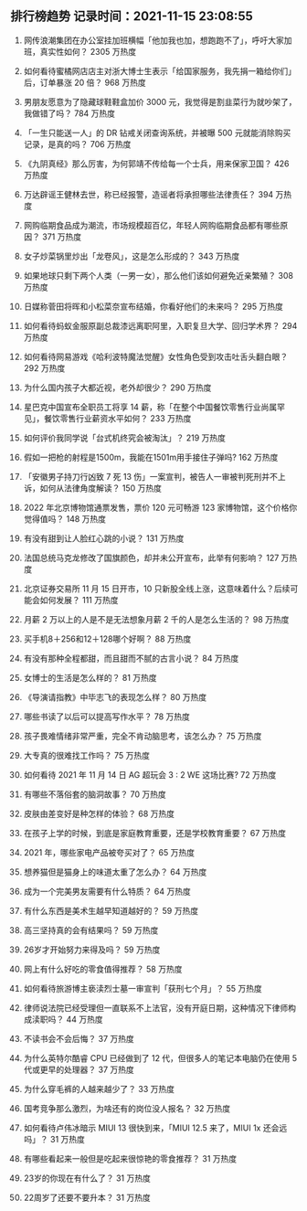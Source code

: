 
## 排行榜趋势 记录时间：2021-11-15 23:08:55
  
  1. 网传浪潮集团在办公室挂加班横幅「他加我也加，想跑跑不了」，呼吁大家加班，真实性如何？ 2305 万热度
    
  2. 如何看待蜜橘网店店主对浙大博士生表示「给国家服务，我先捐一箱给你们」后，订单暴涨 20 倍？ 968 万热度
    
  3. 男朋友愿意为了隐藏球鞋鞋盒加价 3000 元，我觉得是割韭菜行为就吵架了，我做错了吗？ 784 万热度
    
  4. 「一生只能送一人」的 DR 钻戒关闭查询系统，并被曝 500 元就能消除购买记录，是真的吗？ 706 万热度
    
  5. 《九阴真经》那么厉害，为何郭靖不传给每一个士兵，用来保家卫国？ 426 万热度
    
  6. 万达辟谣王健林去世，称已经报警，造谣者将承担哪些法律责任？ 394 万热度
    
  7. 网购临期食品成为潮流，市场规模超百亿，年轻人网购临期食品都有哪些原因？ 371 万热度
    
  8. 女子炒菜锅里炒出「龙卷风」，这是怎么形成的？ 343 万热度
    
  9. 如果地球只剩下两个人类（一男一女），那么他们该如何避免近亲繁殖？ 308 万热度
    
  10. 日媒称菅田将晖和小松菜奈宣布结婚，你看好他们的未来吗？ 295 万热度
    
  11. 如何看待蚂蚁金服原副总裁漆远离职阿里，入职复旦大学、回归学术界？ 294 万热度
    
  12. 如何看待网易游戏《哈利波特魔法觉醒》女性角色受到攻击吐舌头翻白眼？ 292 万热度
    
  13. 为什么国内孩子大都近视，老外却很少？ 290 万热度
    
  14. 星巴克中国宣布全职员工将享 14 薪，称「在整个中国餐饮零售行业尚属罕见」，餐饮零售行业薪资水平如何？ 233 万热度
    
  15. 如何评价我同学说「台式机终究会被淘汰」？ 219 万热度
    
  16. 假如一把枪的射程是1500m，我能在1501m用手接住子弹吗? 162 万热度
    
  17. 「安徽男子持刀行凶致 7 死 13 伤」一案宣判，被告人一审被判死刑并不上诉，如何从法律角度解读？ 150 万热度
    
  18. 2022 年北京博物馆通票发售，票价 120 元可畅游 123 家博物馆，这个价格你觉得值吗？ 148 万热度
    
  19. 有没有甜到让人脸红心跳的小说？ 131 万热度
    
  20. 法国总统马克龙修改了国旗颜色，却并未公开宣布，此举有何影响？ 127 万热度
    
  21. 北京证券交易所 11 月 15 日开市，10 只新股全线上涨，这意味着什么？后续可能会如何发展？ 111 万热度
    
  22. 月薪 2 万以上的人是不是无法想象月薪 2 千的人是怎么生活的？ 98 万热度
    
  23. 买手机8＋256和12＋128哪个好啊？ 88 万热度
    
  24. 有没有那种全程都甜，而且甜而不腻的古言小说？ 84 万热度
    
  25. 女博士的生活是怎么样的？ 81 万热度
    
  26. 《导演请指教》中毕志飞的表现怎么样？ 80 万热度
    
  27. 哪些书读了以后可以提高写作水平？ 78 万热度
    
  28. 孩子畏难情绪非常严重，完全不肯动脑思考，该怎么办？ 75 万热度
    
  29. 大专真的很难找工作吗？ 75 万热度
    
  30. 如何看待 2021 年 11 月 14 日 AG 超玩会 3 : 2 WE 这场比赛? 72 万热度
    
  31. 有哪些不落俗套的脑洞故事？ 70 万热度
    
  32. 皮肤由差变好是种怎样的体验？ 68 万热度
    
  33. 在孩子上学的时候，到底是家庭教育重要，还是学校教育重要？ 67 万热度
    
  34. 2021 年，哪些家电产品被夸买对了？ 65 万热度
    
  35. 想养猫但是猫身上的味道太重了怎么办？ 64 万热度
    
  36. 成为一个完美男友需要有什么特质？ 64 万热度
    
  37. 有什么东西是美术生越早知道越好的？ 59 万热度
    
  38. 高三坚持真的会有结果吗？ 59 万热度
    
  39. 26岁才开始努力来得及吗？ 59 万热度
    
  40. 网上有什么好吃的零食值得推荐？ 58 万热度
    
  41. 如何看待旅游博主亵渎烈士墓一审宣判「获刑七个月」？ 55 万热度
    
  42. 律师说法院已经受理但一直联系不上法官，没有开庭日期，这种情况下律师构成渎职吗？ 44 万热度
    
  43. 不读书会不会后悔？ 37 万热度
    
  44. 为什么英特尔酷睿 CPU 已经做到了 12 代，但很多人的笔记本电脑仍在使用 5 代或更早的处理器？ 37 万热度
    
  45. 为什么穿毛裤的人越来越少了？ 33 万热度
    
  46. 国考竞争那么激烈，为啥还有的岗位没人报名？ 32 万热度
    
  47. 如何看待卢伟冰暗示 MIUI 13 很快到来，「MIUI 12.5 来了，MIUI 1x 还会远吗」？ 31 万热度
    
  48. 有哪些看起来一般但是吃起来很惊艳的零食推荐？ 31 万热度
    
  49. 23岁的你现在有什么了？ 31 万热度
    
  50. 22周岁了还要不要升本？ 31 万热度
    